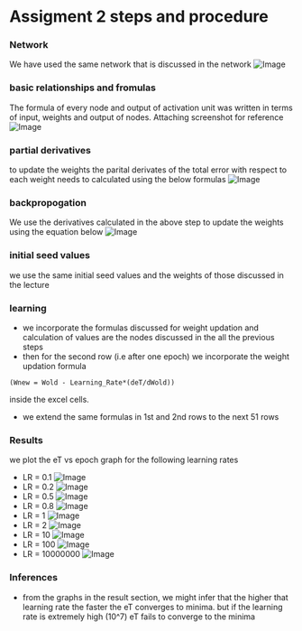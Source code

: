 # Assigment 2 steps and procedure

### Network 
We have used the same network that is discussed in the network 
![Image](https://github.com/pmitra96/END/raw/main/assignment2/images/2_layer_network.png)

### basic relationships and fromulas 
The formula of every node and output of activation unit was written in terms of input, weights
and output of nodes. Attaching screenshot for reference
![Image](https://github.com/pmitra96/END/raw/main/assignment2/images/basic_relationships.png)

### partial derivatives 
to update the weights the parital derivates of the total error with respect to each weight needs to 
calculated using the below formulas 
![Image](https://github.com/pmitra96/END/raw/main/assignment2/images/partial_derivatives.png)

### backpropogation 
We use the derivatives calculated in the above step to update the weights using the equation below 
![Image](https://github.com/pmitra96/END/raw/main/assignment2/images/learning_formula.png)

### initial seed values 
we use the same initial seed values and the weights of those discussed in the lecture

### learning 
- we incorporate the formulas discussed for weight updation and calculation of values are the nodes 
discussed in the all the previous steps 
- then for the second row (i.e after one epoch) we incorporate the weight updation formula 
```
(Wnew = Wold - Learning_Rate*(deT/dWold)) 
```
inside the excel cells.

- we extend the same formulas in 1st and 2nd rows to the next 51 rows

### Results
we plot the eT vs epoch graph for the following learning rates
- LR = 0.1 ![Image](https://github.com/pmitra96/END/raw/main/assignment2/images/et_vs_epochs_with_LR%3D0.1.png)
- LR = 0.2 ![Image](https://github.com/pmitra96/END/raw/main/assignment2/images/eT_vs_epochs_with_LR%3D0.2.png)
- LR = 0.5 ![Image](https://github.com/pmitra96/END/raw/main/assignment2/images/eT_vs_epochs_with_LR%3D0.5.png)
- LR = 0.8 ![Image](https://github.com/pmitra96/END/raw/main/assignment2/images/eT_vs_epochs_with_LR%3D0.8.png)
- LR = 1 ![Image](https://github.com/pmitra96/END/raw/main/assignment2/images/eT_vs_epochs_with_LR%3D1.png)
- LR = 2 ![Image](https://github.com/pmitra96/END/raw/main/assignment2/images/eT_vs_epochs_with_LR%3D2.png)
- LR = 10 ![Image](https://github.com/pmitra96/END/raw/main/assignment2/images/eT_vs_epochs_with_LR%3D10.png)
- LR = 100 ![Image](https://github.com/pmitra96/END/raw/main/assignment2/images/eT_vs_epochs_with_LR%3D100.png)
- LR = 10000000 ![Image](https://github.com/pmitra96/END/raw/main/assignment2/images/eT_vs_epoch_with_LR%3D10000000.png)

### Inferences
- from the graphs in the result section, we might infer that the higher that learning rate the faster the eT converges
to minima. but if the learning rate is extremely high (10^7) eT fails to converge to the minima 



 
 



